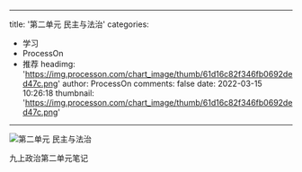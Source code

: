 
---
title: '第二单元 民主与法治'
categories: 
 - 学习
 - ProcessOn
 - 推荐
headimg: 'https://img.processon.com/chart_image/thumb/61d16c82f346fb0692ded47c.png'
author: ProcessOn
comments: false
date: 2022-03-15 10:26:18
thumbnail: 'https://img.processon.com/chart_image/thumb/61d16c82f346fb0692ded47c.png'
---

<div>   
<img class="thumb" alt="第二单元 民主与法治" src="https://img.processon.com/chart_image/thumb/61d16c82f346fb0692ded47c.png" referrerpolicy="no-referrer">
<p>九上政治第二单元笔记</p>  
</div>
            